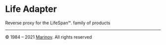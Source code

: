 # Life Adapter

Reverse proxy for the LifeSpan℠. family of products

---

© 1984 – 2021 [Marinov](http://marinov.ml "Marinov"). All rights reserved
